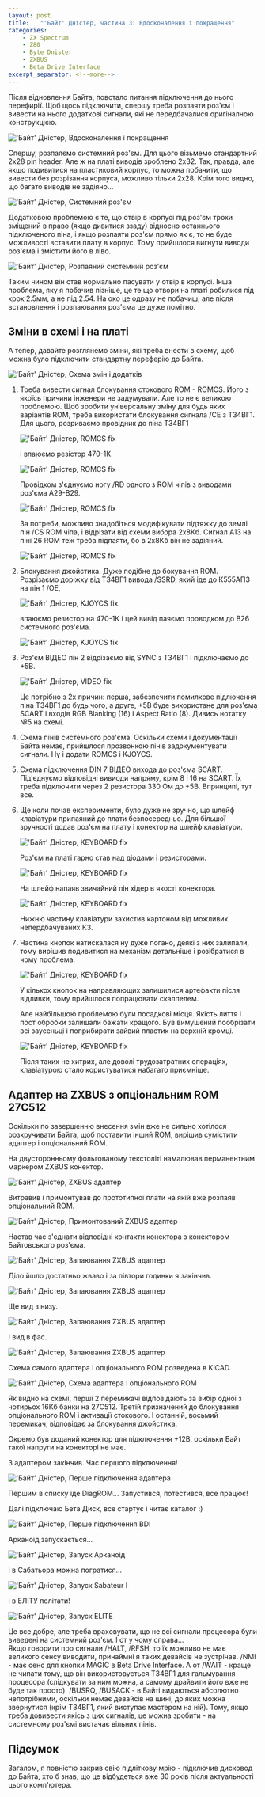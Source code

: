 ```yaml
---
layout: post
title:   "'Байт' Дністер, частина 3: Вдосконалення і покращення"
categories:
    - ZX Spectrum
    - Z80
    - Byte Dnister
    - ZXBUS
    - Beta Drive Interface
excerpt_separator: <!--more-->
---
```

Після відновлення Байта, повстало питання підключення до нього перефирії. Щоб щось підключити, спершу треба розпаяти роз'єм і вивести на нього додаткові сигнали, які не передбачалися оригіналною конструкцією.

!['Байт' Дністер, Вдосконалення і покращення](/content/2024-08-11-Byte-Dnister-improvement/00-Byte-Dnister-improvements.JPG "'Байт' Дністер, Вдосконалення і покращення")

<!--more-->

Спершу, розпаяємо системний роз'єм. Для цього візьмемо стандартний 2х28 pin header. Але ж на платі виводів зроблено 2х32.
Так, правда, але якщо подивитися на пластиковий корпус, то можна побачити, що вивести без розрізання корпуса, можливо тільки 2х28. Крім того видно, що багато виводів не задіяно... 

!['Байт' Дністер, Системний роз'єм](/content/2024-08-11-Byte-Dnister-improvement/01-Byte-Dnister-edge-connector.JPG "'Байт' Дністер, Системний роз'єм")

Додатковою проблемою є те, що отвір в корпусі під роз'єм трохи зміщений в право (якщо дивитися ззаду) відносно останнього підключеного піна, і якщо розпаяти роз'єм прямо як є, то не буде можливості вставити плату в корпус. Тому прийшлося вигнути виводи роз'єма і змістити його в ліво. 

!['Байт' Дністер, Розпаяний системний роз'єм](/content/2024-08-11-Byte-Dnister-improvement/03-Byte-Dnister-connector-2x28.jpeg "'Байт' Дністер, Розпаяний системний роз'єм")

Таким чином він став нормально пасувати у отвір в корпусі. Інша проблема, яку я побачив пізніше, це те що отвори на платі робилися під крок 2.5мм, а не під 2.54. На око це одразу не побачиш, але після встановлення і розпаювання роз'єма це дуже помітно.

## Зміни в схемі і на платі

А тепер, давайте розглянемо зміни, які треба внести в схему, щоб можна було підключити стандартну переферію до Байта.

!['Байт' Дністер, Схема змін і додатків](/content/2024-08-11-Byte-Dnister-improvement/02-Byte-Dnister-additions-schematic.png "'Байт' Дністер, Схема змін і додатків")

1. Треба вивести сигнал блокування стокового ROM - ROMCS. Його з якоїсь причини інженери не задумували. Але то не є великою проблемою. Щоб зробити універсальну зміну для будь яких варіантів ROM, треба використати блокування сигнала /CE з Т34ВГ1.  
    Для цього, розриваємо провідник до піна Т34ВГ1  
  
    !['Байт' Дністер, ROMCS fix](/content/2024-08-11-Byte-Dnister-improvement/05-Byte-Dnister-ROMCS-fix.jpeg "'Байт' Дністер, ROMCS fix")  
  
    і впаюємо резістор 470-1К.  
  
    !['Байт' Дністер, ROMCS fix](/content/2024-08-11-Byte-Dnister-improvement/06-Byte-Dnister-ROMCS-fix.jpeg "'Байт' Дністер, ROMCS fix")  
  
    Провідком з'єднуємо ногу /RD одного з ROM чіпів з виводами роз'єма А29-В29.  

    !['Байт' Дністер, ROMCS fix](/content/2024-08-11-Byte-Dnister-improvement/08-Byte-Dnister-ROMCS-fix.jpeg "'Байт' Дністер, ROMCS fix")  
  
    За потреби, можливо знадобіться модифікувати підтяжку до землі пін /CS ROM чіпа, і відрізати від схеми вибора 2х8Кб.
    Сигнал A13 на піні 26 ROM теж треба підпаяти, бо в 2х8Кб він не задіяний.  
  
    !['Байт' Дністер, ROMCS fix](/content/2024-08-11-Byte-Dnister-improvement/07-Byte-Dnister-ROMCS-fix.jpeg "'Байт' Дністер, ROMCS fix")

2. Блокування джойстика. Дуже подібне до бокування ROM.  
    Розрізаємо доріжку від Т34ВГ1 вивода /SSRD, який іде до К555АП3 на пін 1 /OE,  

    !['Байт' Дністер, KJOYCS fix](/content/2024-08-11-Byte-Dnister-improvement/09-Byte-Dnister-KJOYCS-fix.jpeg "'Байт' Дністер, KJOYCS fix")  

    впаюємо резистор на 470-1К і цей вивід паяємо проводком до В26 системного роз'єма.

    !['Байт' Дністер, KJOYCS fix](/content/2024-08-11-Byte-Dnister-improvement/10-Byte-Dnister-KJOYCS-fix.jpeg "'Байт' Дністер, KJOYCS fix")

3. Роз'єм ВІДЕО пін 2 відрізаємо від SYNC з Т34ВГ1 і підключаємо до +5В.  
    
    !['Байт' Дністер, VIDEO fix](/content/2024-08-11-Byte-Dnister-improvement/11-Byte-Dnister-VIDEO-fix.jpeg "'Байт' Дністер, VIDEO fix")

    Це потрібно з 2х причин: перша, забезпечити помилкове підлючення піна Т34ВГ1 до будь чого, а друге, +5В буде використане для роз'єма SCART і входів RGB Blanking (16) i Aspect Ratio (8). Дивись нотатку №5 на схемі.

4. Схема пінів системного роз'єма. Оскільки схеми і документації Байта немає, прийшлося прозвонкою пінів задокументувати сигнали. Ну і додати ROMCS і KJOYCS.

5. Схема підключення DIN 7 ВІДЕО вихода до роз'єма SCART. Під'єднуємо відповідні вивиоди напряму, крім 8 і 16 на SCART. Їх треба підключити через 2 резистора 330 Ом до +5В. Впринципі, тут все.

6. Ще коли почав експерименти, було дуже не зручно, що шлейф клавіатури припаяний до плати безпосередньо. Для більшої зручності додав роз'єм на плату і конектор на шлейф клавіатури.

    !['Байт' Дністер, KEYBOARD fix](/content/2024-08-11-Byte-Dnister-improvement/12-Byte-Dnister-KBD-fix.jpeg "'Байт' Дністер, KEYBOARD fix")

    Роз'єм на платі гарно став над діодами і резисторами.

    !['Байт' Дністер, KEYBOARD fix](/content/2024-08-11-Byte-Dnister-improvement/13-Byte-Dnister-KBD-fix.jpeg "'Байт' Дністер, KEYBOARD fix")

    На шлейф напаяв звичайний пін хідер в якості конектора.

    !['Байт' Дністер, KEYBOARD fix](/content/2024-08-11-Byte-Dnister-improvement/14-Byte-Dnister-KBD-fix.jpeg "'Байт' Дністер, KEYBOARD fix")

    Нижню частину клавіатури захистив картоном від можливих непердбачуваних КЗ.

7. Частина кнопок натискалася ну дуже погано, деякі з них залипали, тому вирішив подивитися на механізм детальніше і розібратися в чому проблема.

    !['Байт' Дністер, KEYBOARD fix](/content/2024-08-11-Byte-Dnister-improvement/16-Byte-Dnister-KBD-fix.jpeg "'Байт' Дністер, KEYBOARD fix")

    У кількох кнопок на направляющих залишилися артефакти після відливки, тому прийшлося попрацювати скалпелем.  

    Але найбільшою проблемою були посадкові місця. Якість лиття і пост обробки залишали бажати кращого. Був вимушений пообрізати всі заусеньці і поприбирати зайвий пластик на верхній кромці.  

    !['Байт' Дністер, KEYBOARD fix](/content/2024-08-11-Byte-Dnister-improvement/15-Byte-Dnister-KBD-fix.jpeg "'Байт' Дністер, KEYBOARD fix")

    Після таких не хитрих, але доволі трудозатратних операціях, клавіатурою стало користуватися набагато приємніше.

## Адаптер на ZXBUS з опціональним ROM 27C512

Оскільки по завершенню внесення змін вже не сильно хотілося розкручивати Байта, щоб поставити інший ROM, вирішив сумістити адаптер і опціональний ROM.

На двусторонньому фольгованому текстоліті намалював перманентним маркером ZXBUS конектор.

!['Байт' Дністер, ZXBUS адаптер](/content/2024-08-11-Byte-Dnister-improvement/17-Byte-Dnister-Adapter-ZXBUS.jpeg "'Байт' Дністер, ZXBUS адаптер")

Витравив і примонтував до прототипної плати на якій вже розпаяв опціональний ROM.

!['Байт' Дністер, Примонтований ZXBUS адаптер](/content/2024-08-11-Byte-Dnister-improvement/18-Byte-Dnister-Adapter-ZXBUS.jpeg "'Байт' Дністер, Примонтований ZXBUS адаптер")

Настав час з'єднати відповідні контакти конектора з конектором Байтовського роз'єма.

!['Байт' Дністер, Запаювання ZXBUS адаптер](/content/2024-08-11-Byte-Dnister-improvement/20-Byte-Dnister-Adapter-ZXBUS.jpeg "'Байт' Дністер, Запаювання ZXBUS адаптер")

Діло йшло достатньо жваво і за півтори годинки я закінчив.

!['Байт' Дністер, Запаювання ZXBUS адаптер](/content/2024-08-11-Byte-Dnister-improvement/21-Byte-Dnister-Adapter-ZXBUS.jpeg "'Байт' Дністер, Запаювання ZXBUS адаптер")

Ще вид з низу.

!['Байт' Дністер, Запаювання ZXBUS адаптер](/content/2024-08-11-Byte-Dnister-improvement/22-Byte-Dnister-Adapter-ZXBUS.jpeg "'Байт' Дністер, Запаювання ZXBUS адаптер")

І вид в фас.

!['Байт' Дністер, Запаювання ZXBUS адаптер](/content/2024-08-11-Byte-Dnister-improvement/23-Byte-Dnister-Adapter-ZXBUS.jpeg "'Байт' Дністер, Запаювання ZXBUS адаптер")

Схема самого адаптера і опціонального ROM розведена в KiCAD.

!['Байт' Дністер, Схема адаптера і опціонального ROM](/content/2024-08-11-Byte-Dnister-improvement/24-Byte-Dnister-Adapter-schematic.png "'Байт' Дністер, Схема адаптера і опціонального ROM")

Як видно на схемі, перші 2 перемикачі відповідають за вибір одної з чотирьох 16Кб банки на 27С512. Третій призначений до блокування опціонального ROM і активації стокового. І останній, восьмий перемикач, відповідає за блокування джойстика.

Окремо був доданий конектор для підключення +12В, оскільки Байт такої напруги на конекторі не має.

З адаптером закінчив. Час першого підключення!

!['Байт' Дністер, Перше підключення адаптера](/content/2024-08-11-Byte-Dnister-improvement/25-Byte-Dnister-Adapter-FirstRun.jpeg "'Байт' Дністер, Перше підключення адаптера")

Першим в списку іде DiagROM... Запустився, потестився, все працює!

Далі підключаю Бета Диск, все стартує і читає каталог :)

!['Байт' Дністер, Перше підключення BDI](/content/2024-08-11-Byte-Dnister-improvement/26-Byte-Dnister-TRDOS.jpeg "'Байт' Дністер, Перше підключення BDI")

Арканоід запускається...

!['Байт' Дністер, Запуск Арканоід](/content/2024-08-11-Byte-Dnister-improvement/27-Byte-Dnister-Arkanoid.jpeg "'Байт' Дністер, Запуск Арканоід")

і в Сабатьора можна погратися...

!['Байт' Дністер, Запуск Sabateur I](/content/2024-08-11-Byte-Dnister-improvement/28-Byte-Dnister-SaboteurI.jpeg "'Байт' Дністер, Запуск Sabateur I")

і в ЕЛІТУ політати!

!['Байт' Дністер, Запуск ELITE](/content/2024-08-11-Byte-Dnister-improvement/29-Byte-Dnister-ELITE.jpeg "'Байт' Дністер, Запуск ELITE")

Це все добре, але треба враховувати, що не всі сигнали процесора були виведені на системний роз'єм. І от у чому справа...  
Якщо говорити про сигнали /HALT, /RFSH, то їх можливо не має великого сенсу виводити, принаймні я таких девайсів не зустрічав. /NMI - має сенс для кнопки MAGIC в Beta Drive Interface. А от /WAIT - краще не чипати тому, що він використовується Т34ВГ1 для гальмування процесора (слідкувати за ним можна, а самому драйвити його вже не буде так просто). /BUSRQ, /BUSACK - в Байті видаються абсолютно непотрібними, оскільки немає девайсів на шині, до яких можна звернутися (крім Т34ВГ1, який виступає мастером на ній). Тому, якщо треба довивести якісь з цих сигналів, це можна зробити - на системному роз'ємі вистачає вільних пінів.

## Підсумок

Загалом, я повністю закрив свію підліткову мрію - підключив дисковод до Байта, хто б знав, що це відбудеться вже 30 років після актуальності цього комп'ютера.
